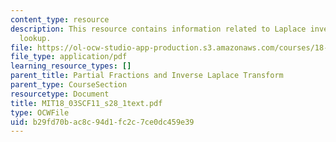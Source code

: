 ```yaml
---
content_type: resource
description: This resource contains information related to Laplace inverse by table
  lookup.
file: https://ol-ocw-studio-app-production.s3.amazonaws.com/courses/18-03sc-differential-equations-fall-2011/b29fd70bac8c94d1fc2c7ce0dc459e39_MIT18_03SCF11_s28_1text.pdf
file_type: application/pdf
learning_resource_types: []
parent_title: Partial Fractions and Inverse Laplace Transform
parent_type: CourseSection
resourcetype: Document
title: MIT18_03SCF11_s28_1text.pdf
type: OCWFile
uid: b29fd70b-ac8c-94d1-fc2c-7ce0dc459e39
---
```


